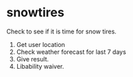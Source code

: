 # snowtires

Check to see if it is time for snow tires.


1. Get user location
2. Check weather forecast for last 7 days
3. Give result. 
4. Libability waiver. 
